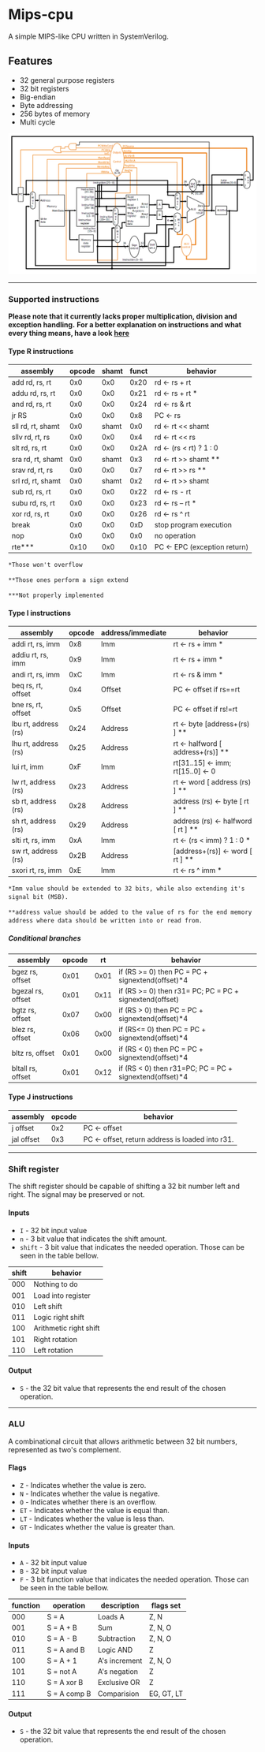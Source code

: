 # Mips-cpu

A simple MIPS-like CPU written in SystemVerilog.

## Features

- 32 general purpose registers 
- 32 bit registers
- Big-endian
- Byte addressing
- 256 bytes of memory
- Multi cycle


![Arch overview](desc.png)

 
-----

### Supported instructions


**Please note that it currently lacks proper multiplication, division and exception handling.**
__For a better explanation on instructions and what every thing means, have a look [here](https://en.wikibooks.org/wiki/MIPS_Assembly/MIPS_Details)__


#### Type R instructions

| assembly          | opcode | shamt | funct | behavior                    |
|-------------------|--------|-------|-------|-----------------------------|
| add rd, rs, rt    | 0x0    | 0x0   | 0x20  | rd ← rs + rt                |
| addu rd, rs, rt   | 0x0    | 0x0   | 0x21  | rd ← rs + rt *              |
| and rd, rs, rt    | 0x0    | 0x0   | 0x24  | rd ← rs & rt                |
| jr RS             | 0x0    | 0x0   | 0x8   | PC ← rs                     |
| sll rd, rt, shamt | 0x0    | shamt | 0x0   | rd ← rt << shamt            |
| sllv rd, rt, rs   | 0x0    | 0x0   | 0x4   | rd ← rt << rs               |
| slt rd, rs, rt    | 0x0    | 0x0   | 0x2A  | rd ← (rs < rt) ? 1 : 0      |
| sra rd, rt, shamt | 0x0    | shamt | 0x3   | rd ← rt >> shamt **         |
| srav rd, rt, rs   | 0x0    | 0x0   | 0x7   | rd ← rt >> rs **            |
| srl rd, rt, shamt | 0x0    | shamt | 0x2   | rd ← rt >> shamt            |
| sub rd, rs, rt    | 0x0    | 0x0   | 0x22  | rd ← rs - rt                |
| subu rd, rs, rt   | 0x0    | 0x0   | 0x23  | rd ← rs – rt *              |
| xor rd, rs, rt    | 0x0    | 0x0   | 0x26  | rd ← rs ^ rt                |
| break             | 0x0    | 0x0   | 0xD   | stop program execution      |
| nop               | 0x0    | 0x0   | 0x0   | no operation                |
| rte***            | 0x10   | 0x0   | 0x10  | PC ← EPC (exception return) |

`*Those won't overflow`

`**Those ones perform a sign extend`

`***Not properly implemented`


#### Type I instructions

| assembly             | opcode | address/immediate | behavior                          |
|----------------------|--------|-------------------|-----------------------------------|
| addi rt, rs, imm     | 0x8    | Imm               | rt ← rs + imm *                   |
| addiu rt, rs, imm    | 0x9    | Imm               | rt ← rs + imm *                   |
| andi rt, rs, imm     | 0xC    | Imm               | rt ← rs & imm *                   |
| beq rs, rt, offset   | 0x4    | Offset            | PC ← offset if rs==rt             |
| bne rs, rt, offset   | 0x5    | Offset            | PC ← offset if rs!=rt             |
| lbu rt, address (rs) | 0x24   | Address           | rt ← byte [address+(rs) ] **      |
| lhu rt, address (rs) | 0x25   | Address           | rt ← halfword [ address+(rs)] **  |
| lui rt, imm          | 0xF    | Imm               | rt[31..15] ← imm; rt[15..0] ← 0   |
| lw rt, address (rs)  | 0x23   | Address           | rt ← word [ address (rs) ] **     |
| sb rt, address (rs)  | 0x28   | Address           | address (rs) ← byte [ rt ] **     |
| sh rt, address (rs)  | 0x29   | Address           | address (rs) ← halfword [ rt ] ** |
| slti rt, rs, imm     | 0xA    | Imm               | rt ← (rs < imm) ? 1 : 0 *         |
| sw rt, address (rs)  | 0x2B   | Address           | [address+(rs)] ← word [ rt ] **   |
| sxori rt, rs, imm    | 0xE    | Imm               | rt ← rs ^ imm *                   |

`*Imm value should be extended to 32 bits, while also extending it's signal bit (MSB).`

`**address value should be added to the value of rs for the end memory address where data should be written into or read from.`

##### Conditional branches

| assembly          | opcode | rt   | behavior                                                    |
|-------------------|--------|------|-------------------------------------------------------------|
| bgez rs, offset   | 0x01   | 0x01 | if (RS >= 0) then PC = PC + signextend(offset)*4            |
| bgezal rs, offset | 0x01   | 0x11 | if (RS >= 0) then r31= PC; PC = PC + signextend(offset)||00 |
| bgtz rs, offset   | 0x07   | 0x00 | if (RS > 0) then PC = PC + signextend(offset)*4             |
| blez rs, offset   | 0x06   | 0x00 | if (RS<= 0) then PC = PC + signextend(offset)*4             |
| bltz rs, offset   | 0x01   | 0x00 | if (RS < 0) then PC = PC + signextend(offset)*4             |
| bltall rs, offset | 0x01   | 0x12 | if (RS < 0) then r31=PC;  PC = PC + signextend(offset)*4    |


#### Type J instructions

| assembly             | opcode | behavior                                         |
|----------------------|--------|--------------------------------------------------|
| j offset             | 0x2    | PC ← offset                                      |
| jal offset           | 0x3    | PC ← offset, return address is loaded into r31.  |


--------

### Shift register

The shift register should be capable of shifting a 32 bit number left and right. The signal may be preserved or not.

#### Inputs 

- `I` - 32 bit input value
- `n` - 3 bit value that indicates the shift amount.
- `shift` - 3 bit value that indicates the needed operation. Those can be seen in the table bellow.

| shift | behavior               |
|-------|------------------------|
| 000   | Nothing to do          |
| 001   | Load into register     |
| 010   | Left shift             |
| 011   | Logic right shift      |
| 100   | Arithmetic right shift |
| 101   | Right rotation         |
| 110   | Left rotation          |

#### Output

- `S` - the 32 bit value that represents the end result of the chosen operation.

--------

### ALU

A combinational circuit that allows arithmetic between 32 bit numbers, represented as two's complement.

#### Flags

- `Z` - Indicates whether the value is zero.
- `N` - Indicates whether the value is negative.
- `O` - Indicates whether there is an overflow.
- `ET` - Indicates whether the value is equal than.
- `LT` - Indicates whether the value is less than.
- `GT` - Indicates whether the value is greater than.


#### Inputs

- `A` - 32 bit input value
- `B` - 32 bit input value
- `F` - 3 bit function value that indicates the needed operation. Those can be seen in the table bellow.

| function | operation    | description   | flags set  |
|----------|--------------|---------------|------------|
| 000      | S = A        | Loads A       | Z, N       |
| 001      | S = A + B    | Sum           | Z, N, O    |
| 010      | S = A - B    | Subtraction   | Z, N, O    |
| 011      | S = A and B  | Logic AND     | Z          |
| 100      | S = A + 1    | A's increment | Z, N, O    |
| 101      | S = not A    | A's negation  | Z          |
| 110      | S = A xor B  | Exclusive OR  | Z          |
| 111      | S = A comp B | Comparision   | EG, GT, LT |


#### Output

- `S` - the 32 bit value that represents the end result of the chosen operation.